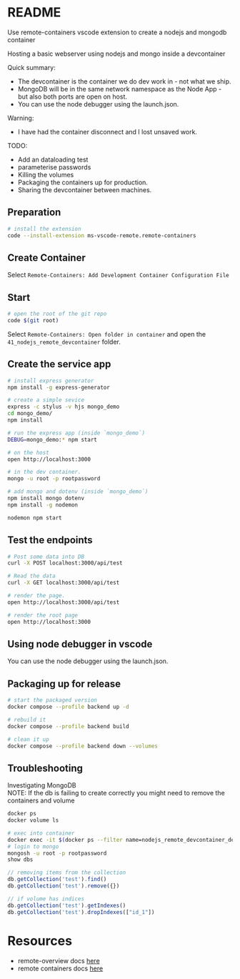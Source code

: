 # README
Use remote-containers vscode extension to create a nodejs and mongodb container

Hosting a basic webserver using nodejs and mongo inside a devcontainer

Quick summary:
* The devcontainer is the container we do dev work in - not what we ship. 
* MongoDB will be in the same network namespace as the Node App - but also both ports are open on host.
* You can use the node debugger using the launch.json. 

Warning:
* I have had the container disconnect and I lost unsaved work.

TODO:
* Add an dataloading test
* parameterise passwords
* Killing the volumes
* Packaging the containers up for production.  
* Sharing the devcontainer between machines.

## Preparation
```sh
# install the extension
code --install-extension ms-vscode-remote.remote-containers
```

## Create Container
Select `Remote-Containers: Add Development Container Configuration File` 

## Start
```sh
# open the root of the git repo
code $(git root)
```

Select `Remote-Containers: Open folder in container` and open the `41_nodejs_remote_devcontainer` folder. 

## Create the service app
```sh
# install express generator
npm install -g express-generator
```

```sh
# create a simple sevice
express -c stylus -v hjs mongo_demo  
cd mongo_demo/
npm install 
```

```sh
# run the express app (inside `mongo_demo`)
DEBUG=mongo_demo:* npm start

# on the host
open http://localhost:3000

# in the dev container.
mongo -u root -p rootpassword
```

```sh
# add mongo and dotenv (inside `mongo_demo`)
npm install mongo dotenv
npm install -g nodemon

nodemon npm start
```


## Test the endpoints
```sh
# Post some data into DB
curl -X POST localhost:3000/api/test    
```

```sh
# Read the data
curl -X GET localhost:3000/api/test    
```

```sh
# render the page.
open http://localhost:3000/api/test  

# render the root page
open http://localhost:3000
```

## Using node debugger in vscode
You can use the node debugger using the launch.json. 

## Packaging up for release
```sh
# start the packaged version
docker compose --profile backend up -d

# rebuild it
docker compose --profile backend build 

# clean it up
docker compose --profile backend down --volumes  
```

## Troubleshooting
Investigating MongoDB  
NOTE: If the db is failing to create correctly you might need to remove the containers and volume 

```sh
docker ps
docker volume ls
```

```sh
# exec into container
docker exec -it $(docker ps --filter name=nodejs_remote_devcontainer_devcontainer_db_1 -q) /bin/sh
# login to mongo
mongosh -u root -p rootpassword
show dbs
```

```js
// removing items from the collection
db.getCollection('test').find()
db.getCollection('test').remove({})

// if volume has indices 
db.getCollection('test').getIndexes()
db.getCollection('test').dropIndexes(["id_1"])
```

# Resources 
* remote-overview docs [here](https://code.visualstudio.com/docs/remote/remote-overview)  
* remote containers docs [here](https://code.visualstudio.com/docs/remote/containers)  
